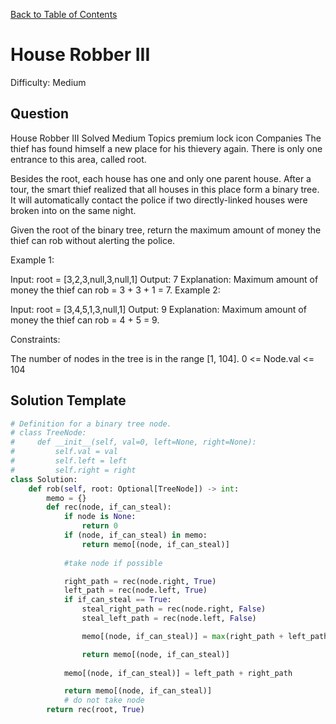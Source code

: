 [Back to Table of Contents](../README.md)

# House Robber III
Difficulty: Medium

## Question
House Robber III
Solved
Medium
Topics
premium lock icon
Companies
The thief has found himself a new place for his thievery again. There is only one entrance to this area, called root.

Besides the root, each house has one and only one parent house. After a tour, the smart thief realized that all houses in this place form a binary tree. It will automatically contact the police if two directly-linked houses were broken into on the same night.

Given the root of the binary tree, return the maximum amount of money the thief can rob without alerting the police.

 

Example 1:


Input: root = [3,2,3,null,3,null,1]
Output: 7
Explanation: Maximum amount of money the thief can rob = 3 + 3 + 1 = 7.
Example 2:


Input: root = [3,4,5,1,3,null,1]
Output: 9
Explanation: Maximum amount of money the thief can rob = 4 + 5 = 9.
 

Constraints:

The number of nodes in the tree is in the range [1, 104].
0 <= Node.val <= 104

## Solution Template
```python
# Definition for a binary tree node.
# class TreeNode:
#     def __init__(self, val=0, left=None, right=None):
#         self.val = val
#         self.left = left
#         self.right = right
class Solution:
    def rob(self, root: Optional[TreeNode]) -> int:
        memo = {}
        def rec(node, if_can_steal):
            if node is None:
                return 0
            if (node, if_can_steal) in memo:
                return memo[(node, if_can_steal)]
            
            #take node if possible

            right_path = rec(node.right, True)
            left_path = rec(node.left, True)
            if if_can_steal == True:
                steal_right_path = rec(node.right, False)
                steal_left_path = rec(node.left, False)

                memo[(node, if_can_steal)] = max(right_path + left_path, steal_left_path + steal_right_path + node.val)

                return memo[(node, if_can_steal)]
            
            memo[(node, if_can_steal)] = left_path + right_path

            return memo[(node, if_can_steal)]
            # do not take node
        return rec(root, True)
```
